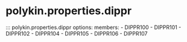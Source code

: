 # polykin.properties.dippr

::: polykin.properties.dippr
    options:
        members:
            - DIPPR100
            - DIPPR101
            - DIPPR102
            - DIPPR104
            - DIPPR105
            - DIPPR106
            - DIPPR107
